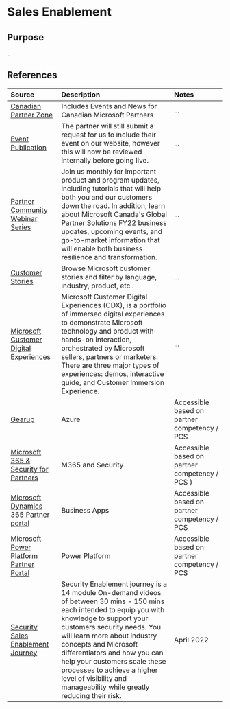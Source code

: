 # Sales Enablement

## Purpose

..

## References


Source | Description | Notes
:----- | :-----  | :-----
[Canadian Partner Zone](https://www.microsoftpartnercommunity.com/t5/Canadian-Partner-Zone/ct-p/canadian-partner)|Includes Events and News for Canadian Microsoft Partners | ...
[Event Publication](https://aka.ms/SubmitEvent)| The partner will still submit a request for us to include their event on our website, however this will now be reviewed internally before going live.|...
[Partner Community Webinar Series](aka.ms/partnercall)|Join us monthly for important product and program updates, including tutorials that will help both you and our customers down the road. In addition, learn about Microsoft Canada's Global Partner Solutions FY22 business updates, upcoming events, and go-to-market information that will enable both business resilience and transformation.|...
[Customer Stories](https://customers.microsoft.com/en-us/search?sq=&ff=&p=0&so=story_publish_date%20desc)| Browse Microsoft customer stories and filter by language, industry, product, etc..| ...
[Microsoft Customer Digital Experiences](https://cdx.transform.microsoft.com)| Microsoft Customer Digital Experiences (CDX), is a portfolio of immersed digital experiences to demonstrate Microsoft technology and product with hands-on interaction, orchestrated by Microsoft sellers, partners or marketers. There are three major types of experiences: demos, interactive guide, and Customer Immersion Experience. |...
[Gearup](https://gearup.microsoft.com)|Azure| Accessible based on partner competency / PCS
[Microsoft 365 & Security for Partners](https://cloudpartners.transform.microsoft.com)|M365 and Security| Accessible based on partner competency / PCS )
[Microsoft Dynamics 365 Partner portal](https://dynamicspartners.transform.microsoft.com)|Business Apps|Accessible based on partner competency / PCS
[Microsoft Power Platform Partner Portal](https://powerplatformpartners.transform.microsoft.com)|Power Platform| Accessible based on partner competency / PCS
[Security Sales Enablement Journey](https://nam06.safelinks.protection.outlook.com/?url=https%3A%2F%2Fnote.microsoft.com%2FCatalogueDisplayPage-SRDEM63796_CatalogDisplayPage.html&data=05%7C01%7CMarcAndre.Morisset%40microsoft.com%7C838c45a00bde435eabe608da295328a1%7C72f988bf86f141af91ab2d7cd011db47%7C1%7C0%7C637867734382724609%7CUnknown%7CTWFpbGZsb3d8eyJWIjoiMC4wLjAwMDAiLCJQIjoiV2luMzIiLCJBTiI6Ik1haWwiLCJXVCI6Mn0%3D%7C3000%7C%7C%7C&sdata=K%2FhJH7u1em6%2FjeMOl0pwPHsckRk1TFXHhZzs1T5FXZk%3D&reserved=0)|Security Enablement journey is a 14 module On-demand videos of between 30 mins - 150 mins each intended to equip you with knowledge to support your customers security needs. You will learn more about industry concepts and Microsoft differentiators and how you can help your customers scale these processes to achieve a higher level of visibility and manageability while greatly reducing their risk.|April 2022